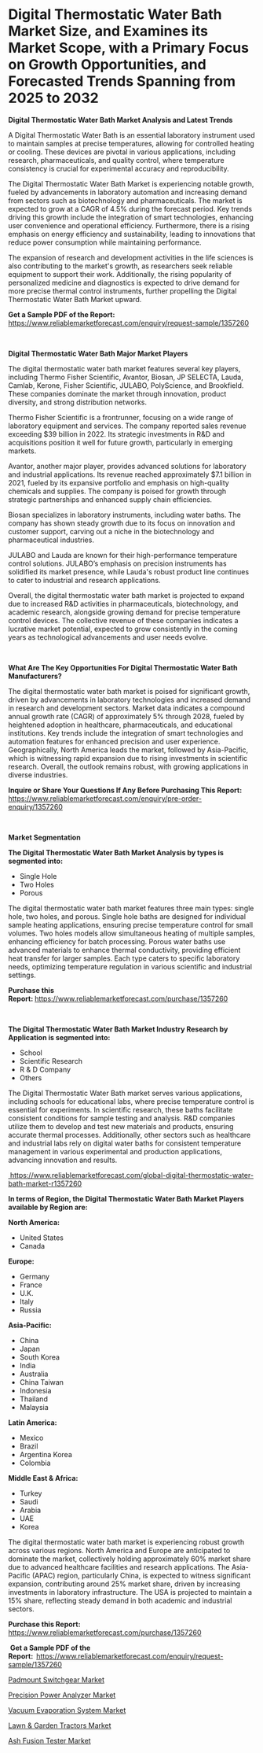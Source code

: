<p><h1>Digital Thermostatic Water Bath Market Size, and Examines its Market Scope, with a Primary Focus on Growth Opportunities, and Forecasted Trends Spanning from 2025 to 2032</h1></p><p><strong>Digital Thermostatic Water Bath Market Analysis and Latest Trends</strong></p>
<p><p>A Digital Thermostatic Water Bath is an essential laboratory instrument used to maintain samples at precise temperatures, allowing for controlled heating or cooling. These devices are pivotal in various applications, including research, pharmaceuticals, and quality control, where temperature consistency is crucial for experimental accuracy and reproducibility.</p><p>The Digital Thermostatic Water Bath Market is experiencing notable growth, fueled by advancements in laboratory automation and increasing demand from sectors such as biotechnology and pharmaceuticals. The market is expected to grow at a CAGR of 4.5% during the forecast period. Key trends driving this growth include the integration of smart technologies, enhancing user convenience and operational efficiency. Furthermore, there is a rising emphasis on energy efficiency and sustainability, leading to innovations that reduce power consumption while maintaining performance.</p><p>The expansion of research and development activities in the life sciences is also contributing to the market's growth, as researchers seek reliable equipment to support their work. Additionally, the rising popularity of personalized medicine and diagnostics is expected to drive demand for more precise thermal control instruments, further propelling the Digital Thermostatic Water Bath Market upward.</p></p>
<p><strong>Get a Sample PDF of the Report:&nbsp;</strong> <a href="https://www.reliablemarketforecast.com/enquiry/request-sample/1357260?utm_campaign=1130&utm_medium=2&utm_source=Github&utm_content=ia&utm_term=08042025&utm_id=digital-thermostatic-water-bath">https://www.reliablemarketforecast.com/enquiry/request-sample/1357260</a></p>
<p>&nbsp;</p>
<p><strong>Digital Thermostatic Water Bath Major Market Players</strong></p>
<p><p>The digital thermostatic water bath market features several key players, including Thermo Fisher Scientific, Avantor, Biosan, JP SELECTA, Lauda, Camlab, Kerone, Fisher Scientific, JULABO, PolyScience, and Brookfield. These companies dominate the market through innovation, product diversity, and strong distribution networks.</p><p>Thermo Fisher Scientific is a frontrunner, focusing on a wide range of laboratory equipment and services. The company reported sales revenue exceeding $39 billion in 2022. Its strategic investments in R&D and acquisitions position it well for future growth, particularly in emerging markets.</p><p>Avantor, another major player, provides advanced solutions for laboratory and industrial applications. Its revenue reached approximately $7.1 billion in 2021, fueled by its expansive portfolio and emphasis on high-quality chemicals and supplies. The company is poised for growth through strategic partnerships and enhanced supply chain efficiencies.</p><p>Biosan specializes in laboratory instruments, including water baths. The company has shown steady growth due to its focus on innovation and customer support, carving out a niche in the biotechnology and pharmaceutical industries.</p><p>JULABO and Lauda are known for their high-performance temperature control solutions. JULABO’s emphasis on precision instruments has solidified its market presence, while Lauda's robust product line continues to cater to industrial and research applications.</p><p>Overall, the digital thermostatic water bath market is projected to expand due to increased R&D activities in pharmaceuticals, biotechnology, and academic research, alongside growing demand for precise temperature control devices. The collective revenue of these companies indicates a lucrative market potential, expected to grow consistently in the coming years as technological advancements and user needs evolve.</p></p>
<p>&nbsp;</p>
<p><strong>What Are The Key Opportunities For Digital Thermostatic Water Bath Manufacturers?</strong></p>
<p><p>The digital thermostatic water bath market is poised for significant growth, driven by advancements in laboratory technologies and increased demand in research and development sectors. Market data indicates a compound annual growth rate (CAGR) of approximately 5% through 2028, fueled by heightened adoption in healthcare, pharmaceuticals, and educational institutions. Key trends include the integration of smart technologies and automation features for enhanced precision and user experience. Geographically, North America leads the market, followed by Asia-Pacific, which is witnessing rapid expansion due to rising investments in scientific research. Overall, the outlook remains robust, with growing applications in diverse industries.</p></p>
<p><strong>Inquire or Share Your Questions If Any Before Purchasing This Report:</strong> <a href="https://www.reliablemarketforecast.com/enquiry/pre-order-enquiry/1357260?utm_campaign=1130&utm_medium=2&utm_source=Github&utm_content=ia&utm_term=08042025&utm_id=digital-thermostatic-water-bath">https://www.reliablemarketforecast.com/enquiry/pre-order-enquiry/1357260</a></p>
<p>&nbsp;</p>
<p><strong>Market Segmentation</strong></p>
<p><strong>The Digital Thermostatic Water Bath Market Analysis by types is segmented into:</strong></p>
<p><ul><li>Single Hole</li><li>Two Holes</li><li>Porous</li></ul></p>
<p><p>The digital thermostatic water bath market features three main types: single hole, two holes, and porous. Single hole baths are designed for individual sample heating applications, ensuring precise temperature control for small volumes. Two holes models allow simultaneous heating of multiple samples, enhancing efficiency for batch processing. Porous water baths use advanced materials to enhance thermal conductivity, providing efficient heat transfer for larger samples. Each type caters to specific laboratory needs, optimizing temperature regulation in various scientific and industrial settings.</p></p>
<p><strong>Purchase this Report:&nbsp;</strong><a href="https://www.reliablemarketforecast.com/purchase/1357260?utm_campaign=1130&utm_medium=2&utm_source=Github&utm_content=ia&utm_term=08042025&utm_id=digital-thermostatic-water-bath">https://www.reliablemarketforecast.com/purchase/1357260</a></p>
<p>&nbsp;</p>
<p><strong>The Digital Thermostatic Water Bath Market Industry Research by Application is segmented into:</strong></p>
<p><ul><li>School</li><li>Scientific Research</li><li>R & D Company</li><li>Others</li></ul></p>
<p><p>The Digital Thermostatic Water Bath market serves various applications, including schools for educational labs, where precise temperature control is essential for experiments. In scientific research, these baths facilitate consistent conditions for sample testing and analysis. R&D companies utilize them to develop and test new materials and products, ensuring accurate thermal processes. Additionally, other sectors such as healthcare and industrial labs rely on digital water baths for consistent temperature management in various experimental and production applications, advancing innovation and results.</p></p>
<p><a href="https://www.reliablemarketforecast.com/global-digital-thermostatic-water-bath-market-r1357260?utm_campaign=1130&utm_medium=2&utm_source=Github&utm_content=ia&utm_term=08042025&utm_id=digital-thermostatic-water-bath">&nbsp;https://www.reliablemarketforecast.com/global-digital-thermostatic-water-bath-market-r1357260</a></p>
<p><strong>In terms of Region, the Digital Thermostatic Water Bath Market Players available by Region are:</strong></p>
<p>
    <p> <strong> North America: </strong>
        <ul>
            <li>United States</li>
            <li>Canada</li>
        </ul>
        </p> 
    <p> <strong> Europe: </strong>
        <ul>
            <li>Germany</li>
            <li>France</li>
            <li>U.K.</li>
            <li>Italy</li>
            <li>Russia</li>
        </ul>
        </p> 
    <p> <strong> Asia-Pacific: </strong>
        <ul>
            <li>China</li>
            <li>Japan</li>
            <li>South Korea</li>
            <li>India</li>
            <li>Australia</li>
            <li>China Taiwan</li>
            <li>Indonesia</li>
            <li>Thailand</li>
            <li>Malaysia</li>
        </ul>
        </p> 
    <p> <strong> Latin America: </strong>
        <ul>
            <li>Mexico</li>
            <li>Brazil</li>
            <li>Argentina Korea</li>
            <li>Colombia</li>
        </ul>
        </p> 
    <p> <strong> Middle East & Africa: </strong>
        <ul>
            <li>Turkey</li>
            <li>Saudi</li>
            <li>Arabia</li>
            <li>UAE</li>
            <li>Korea</li>
        </ul>
    </p>
    </p>
<p><p>The digital thermostatic water bath market is experiencing robust growth across various regions. North America and Europe are anticipated to dominate the market, collectively holding approximately 60% market share due to advanced healthcare facilities and research applications. The Asia-Pacific (APAC) region, particularly China, is expected to witness significant expansion, contributing around 25% market share, driven by increasing investments in laboratory infrastructure. The USA is projected to maintain a 15% share, reflecting steady demand in both academic and industrial sectors.</p></p>
<p><strong>Purchase this Report: </strong><a href="https://www.reliablemarketforecast.com/purchase/1357260?utm_campaign=1130&utm_medium=2&utm_source=Github&utm_content=ia&utm_term=08042025&utm_id=digital-thermostatic-water-bath">https://www.reliablemarketforecast.com/purchase/1357260</a></p>
<p>&nbsp;<strong>Get a Sample PDF of the Report:&nbsp;&nbsp;</strong><a href="https://www.reliablemarketforecast.com/enquiry/request-sample/1357260?utm_campaign=1130&utm_medium=2&utm_source=Github&utm_content=ia&utm_term=08042025&utm_id=digital-thermostatic-water-bath">https://www.reliablemarketforecast.com/enquiry/request-sample/1357260</a></p>
<p><strong></strong></p>
<p><p><a href="https://github.com/heeildannas/Market-Research-Report-List-1/blob/main/padmount-switchgear-market.md?utm_campaign=1130&utm_medium=2&utm_source=Github&utm_content=ia&utm_term=08042025&utm_id=digital-thermostatic-water-bath">Padmount Switchgear Market</a></p><p><a href="https://github.com/astadtetcha28/Market-Research-Report-List-1/blob/main/precision-power-analyzer-market.md?utm_campaign=1130&utm_medium=2&utm_source=Github&utm_content=ia&utm_term=08042025&utm_id=digital-thermostatic-water-bath">Precision Power Analyzer Market</a></p><p><a href="https://github.com/sibellanikmn/Market-Research-Report-List-1/blob/main/vacuum-evaporation-system-market.md?utm_campaign=1130&utm_medium=2&utm_source=Github&utm_content=ia&utm_term=08042025&utm_id=digital-thermostatic-water-bath">Vacuum Evaporation System Market</a></p><p><a href="https://github.com/ceranamaduvq/Market-Research-Report-List-1/blob/main/lawn-garden-tractors-market.md?utm_campaign=1130&utm_medium=2&utm_source=Github&utm_content=ia&utm_term=08042025&utm_id=digital-thermostatic-water-bath">Lawn & Garden Tractors Market</a></p><p><a href="https://github.com/ertssmelov0/Market-Research-Report-List-1/blob/main/ash-fusion-tester-market.md?utm_campaign=1130&utm_medium=2&utm_source=Github&utm_content=ia&utm_term=08042025&utm_id=digital-thermostatic-water-bath">Ash Fusion Tester Market</a></p></p>